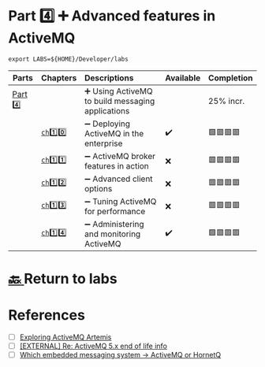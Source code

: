 # Part :four: :heavy_plus_sign: Advanced features in ActiveMQ

```
export LABS=${HOME}/Developer/labs
```

| Parts                | Chapters            | Descriptions                                                         | Available | Completion  |
|----------------------|---------------------|:---------------------------------------------------------------------|-----------|-------------|
| [Part :four:](.)  |                       | :heavy_plus_sign: Using ActiveMQ to build messaging applications     |           | 25% incr.   |
|                      | [`ch`:one::zero: ](ch10)   | :heavy_minus_sign: Deploying ActiveMQ in the enterprise              | :heavy_check_mark: | :green_square::red_square::red_square::red_square: |
|                      | [`ch`:one::one: ](ch11) | :heavy_minus_sign: ActiveMQ broker features in action            | :x: |  :red_square::red_square::red_square::red_square: |
|                      | [`ch`:one::two: ](ch12)  | :heavy_minus_sign: Advanced client options            | :x: |  :red_square::red_square::red_square::red_square:        |
|                      | [`ch`:one::three: ](ch13)   | :heavy_minus_sign: Tuning ActiveMQ for performance | :x: |  :red_square::red_square::red_square::red_square:        |
|                      | [`ch`:one::four: ](ch14)   | :heavy_minus_sign: Administering and monitoring ActiveMQ | :heavy_check_mark: |  :green_square::red_square::red_square::red_square:        |

# [:back: ](../README.md) Return to labs

# References

- [ ] [Exploring ActiveMQ Artemis](https://www.openlogic.com/blog/exploring-activemq-artemis)
- [ ] [[EXTERNAL] Re: ActiveMQ 5.x end of life info](https://www.mail-archive.com/users@activemq.apache.org/msg45795.html)
- [ ] [Which embedded messaging system -> ActiveMQ or HornetQ](https://stackoverflow.com/questions/4559883/which-embedded-messaging-system-activemq-or-hornetq)
